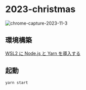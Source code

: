 # 2023-christmas

![chrome-capture-2023-11-3](https://github.com/starswirl/2023-christmas/assets/11594142/966cc2e4-5b65-427e-8393-a3917aed89b3)


## 環境構築

[WSL2 に Node.js と Yarn を導入する](https://zenn.dev/ryuu/articles/wsl2-addyarn)

## 起動

`yarn start`
